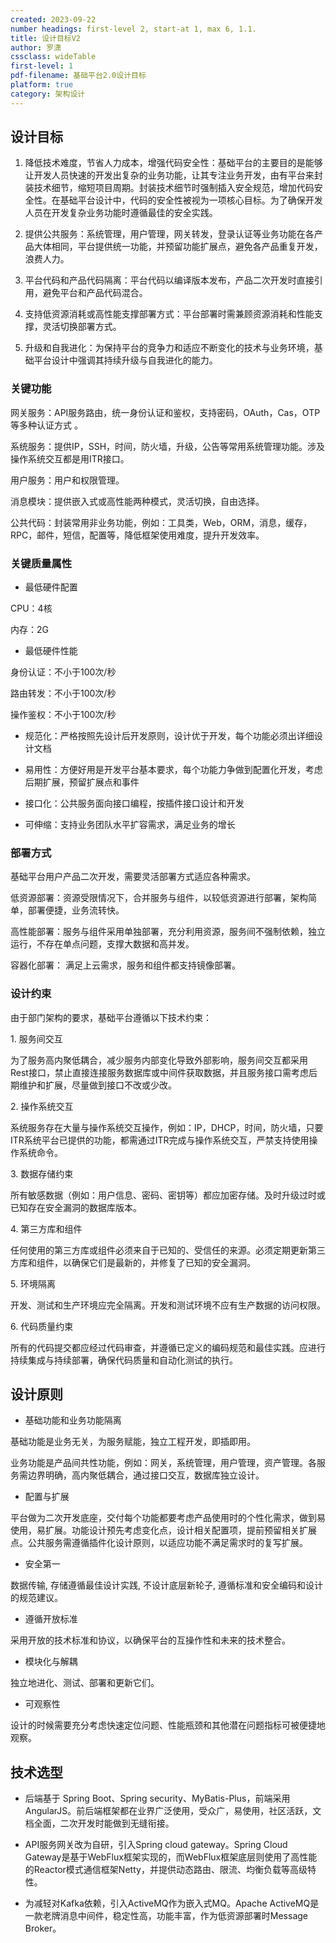 ```yaml
---
created: 2023-09-22
number headings: first-level 2, start-at 1, max 6, 1.1.
title: 设计目标V2
author: 罗潇
cssclass: wideTable
first-level: 1
pdf-filename: 基础平台2.0设计目标
platform: true
category: 架构设计
---
```


## 设计目标

1. 降低技术难度，节省人力成本，增强代码安全性：基础平台的主要目的是能够让开发人员快速的开发出复杂的业务功能，让其专注业务开发，由有平台来封装技术细节，缩短项目周期。封装技术细节时强制插入安全规范，增加代码安全性。在基础平台设计中，代码的安全性被视为一项核心目标。为了确保开发人员在开发复杂业务功能时遵循最佳的安全实践。

2. 提供公共服务：系统管理，用户管理，网关转发，登录认证等业务功能在各产品大体相同，平台提供统一功能，并预留功能扩展点，避免各产品重复开发，浪费人力。

3. 平台代码和产品代码隔离：平台代码以编译版本发布，产品二次开发时直接引用，避免平台和产品代码混合。

4. 支持低资源消耗或高性能支撑部署方式：平台部署时需兼顾资源消耗和性能支撑，灵活切换部署方式。

5. 升级和自我进化：为保持平台的竞争力和适应不断变化的技术与业务环境，基础平台设计中强调其持续升级与自我进化的能力。

### 关键功能

网关服务：API服务路由，统一身份认证和鉴权，支持密码，OAuth，Cas，OTP等多种认证方式 。

系统服务：提供IP，SSH，时间，防火墙，升级，公告等常用系统管理功能。涉及操作系统交互都是用ITR接口。

用户服务：用户和权限管理。

消息模块：提供嵌入式或高性能两种模式，灵活切换，自由选择。

公共代码：封装常用非业务功能，例如：工具类，Web，ORM，消息，缓存，RPC，邮件，短信，配置等，降低框架使用难度，提升开发效率。

### 关键质量属性

* 最低硬件配置

CPU：4核

内存：2G

* 最低硬件性能

身份认证：不小于100次/秒

路由转发：不小于100次/秒

操作鉴权：不小于100次/秒

* 规范化：严格按照先设计后开发原则，设计优于开发，每个功能必须出详细设计文档

* 易用性：方便好用是开发平台基本要求，每个功能力争做到配置化开发，考虑后期扩展，预留扩展点和事件

* 接口化：公共服务面向接口编程，按插件接口设计和开发

* 可伸缩：支持业务团队水平扩容需求，满足业务的增长

### 部署方式

基础平台用户产品二次开发，需要灵活部署方式适应各种需求。

低资源部署：资源受限情况下，合并服务与组件，以较低资源进行部署，架构简单，部署便捷，业务流转快。

高性能部署：服务与组件采用单独部署，充分利用资源，服务间不强制依赖，独立运行，不存在单点问题，支撑大数据和高并发。

容器化部署： 满足上云需求，服务和组件都支持镜像部署。

### 设计约束

由于部门架构的要求，基础平台遵循以下技术约束：

1. 服务间交互

为了服务高内聚低耦合，减少服务内部变化导致外部影响，服务间交互都采用Rest接口，禁止直接连接服务数据库或中间件获取数据，并且服务接口需考虑后期维护和扩展，尽量做到接口不改或少改。

2. 操作系统交互

系统服务存在大量与操作系统交互操作，例如：IP，DHCP，时间，防火墙，只要ITR系统平台已提供的功能，都需通过ITR完成与操作系统交互，严禁支持使用操作系统命令。

3. 数据存储约束

所有敏感数据（例如：用户信息、密码、密钥等）都应加密存储。及时升级过时或已知存在安全漏洞的数据库版本。

4. 第三方库和组件

任何使用的第三方库或组件必须来自于已知的、受信任的来源。必须定期更新第三方库和组件，以确保它们是最新的，并修复了已知的安全漏洞。

5. 环境隔离

开发、测试和生产环境应完全隔离。开发和测试环境不应有生产数据的访问权限。

6. 代码质量约束

所有的代码提交都应经过代码审查，并遵循已定义的编码规范和最佳实践。应进行持续集成与持续部署，确保代码质量和自动化测试的执行。

## 设计原则

* 基础功能和业务功能隔离

基础功能是业务无关，为服务赋能，独立工程开发，即插即用。

业务功能是产品间共性功能，例如：网关，系统管理，用户管理，资产管理。各服务需边界明确，高内聚低耦合，通过接口交互，数据库独立设计。

* 配置与扩展

平台做为二次开发底座，交付每个功能都要考虑产品使用时的个性化需求，做到易使用，易扩展。功能设计预先考虑变化点，设计相关配置项，提前预留相关扩展点。公共服务需遵循插件化设计原则，以适应功能不满足需求时的复写扩展。

* 安全第一

数据传输, 存储遵循最佳设计实践, 不设计底层新轮子, 遵循标准和安全编码和设计的规范建议。

* 遵循开放标准

采用开放的技术标准和协议，以确保平台的互操作性和未来的技术整合。

* 模块化与解耦

独立地进化、测试、部署和更新它们。

* 可观察性

设计的时候需要充分考虑快速定位问题、性能瓶颈和其他潜在问题指标可被便捷地观察。

## 技术选型

* 后端基于 Spring Boot、Spring security、MyBatis-Plus，前端采用 AngularJS。前后端框架都在业界广泛使用，受众广，易使用，社区活跃，文档全面，二次开发时能做到无缝衔接。

* API服务网关改为自研，引入Spring cloud gateway。Spring Cloud Gateway是基于WebFlux框架实现的，而WebFlux框架底层则使用了高性能的Reactor模式通信框架Netty，并提供动态路由、限流、均衡负载等高级特性。

* 为减轻对Kafka依赖，引入ActiveMQ作为嵌入式MQ。Apache ActiveMQ是一款老牌消息中间件，稳定性高，功能丰富，作为低资源部署时Message Broker。
